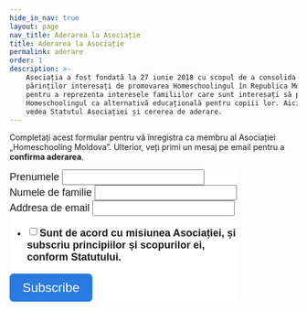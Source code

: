 ```yaml
---
hide_in_nav: true
layout: page
nav_title: Aderarea la Asociație
title: Aderarea la Asociație
permalink: aderare
order: 1
description: >-
    Asociația a fost fondată la 27 iunie 2018 cu scopul de a consolida eforturile
    părinților interesați de promovarea Homeschoolingul în Republica Moldova, și
    pentru a reprezenta interesele familiilor care sunt interesați să practice
    Homeschoolingul ca alternativă educațională pentru copiii lor. Aici puteți
    vedea Statutul Asociației și cererea de aderare.
---
```


Completați acest formular pentru vă înregistra ca membru al Asociației
„Homeschooling Moldova”. Ulterior, veți primi un mesaj pe email pentru
a **confirma aderarea**.

<style>

/*

More CSS below the copy-pasted snippet from Mailchimp.
This bit lives here to prevent jumping because of widthe change.

*/

#mc_embed_signup {
  max-width: 400px;
  font: 18px 'Alegreya Sans', sans-serif;
}

</style>

<!-- Begin Mailchimp Signup Form -->
<link href="//cdn-images.mailchimp.com/embedcode/classic-10_7.css" rel="stylesheet" type="text/css">
<style type="text/css">
	#mc_embed_signup{background:#fff; clear:left; font:14px Helvetica,Arial,sans-serif; }
	/* Add your own Mailchimp form style overrides in your site stylesheet or in this style block.
	   We recommend moving this block and the preceding CSS link to the HEAD of your HTML file. */
</style>
<div id="mc_embed_signup">
<form action="https://homeschooling.us20.list-manage.com/subscribe/post?u=4c7ced8a4b8697115b393577f&amp;id=1f9e1c611f" method="post" id="mc-embedded-subscribe-form" name="mc-embedded-subscribe-form" class="validate" target="_blank" novalidate>
    <div id="mc_embed_signup_scroll">

<div class="mc-field-group">
	<label for="mce-FNAME">Prenumele </label>
	<input type="text" value="" name="FNAME" class="required" id="mce-FNAME">
</div>
<div class="mc-field-group">
	<label for="mce-LNAME">Numele de familie </label>
	<input type="text" value="" name="LNAME" class="required" id="mce-LNAME">
</div>
<div class="mc-field-group">
	<label for="mce-EMAIL">Addresa de email </label>
	<input type="email" value="" name="EMAIL" class="required email" id="mce-EMAIL">
</div>
<div class="mc-field-group input-group">
    <strong>Confirmarea acordului </strong>
    <ul><li><input type="checkbox" value="1" name="group[2069][1]" id="mce-group[2069]-2069-0"><label for="mce-group[2069]-2069-0">Sunt de acord cu misiunea Asociației, și subscriu principiilor și scopurilor ei, conform Statutului.</label></li>
</ul>
</div>
	<div id="mce-responses" class="clear">
		<div class="response" id="mce-error-response" style="display:none"></div>
		<div class="response" id="mce-success-response" style="display:none"></div>
	</div>    <!-- real people should not fill this in and expect good things - do not remove this or risk form bot signups-->
    <div style="position: absolute; left: -5000px;" aria-hidden="true"><input type="text" name="b_4c7ced8a4b8697115b393577f_1f9e1c611f" tabindex="-1" value=""></div>
    <div class="clear"><input type="submit" value="Subscribe" name="subscribe" id="mc-embedded-subscribe" class="button"></div>
    </div>
</form>
</div>
<script type='text/javascript' src='//s3.amazonaws.com/downloads.mailchimp.com/js/mc-validate.js'></script><script type='text/javascript'>(function($) {window.fnames = new Array(); window.ftypes = new Array();fnames[1]='FNAME';ftypes[1]='text';fnames[2]='LNAME';ftypes[2]='text';fnames[0]='EMAIL';ftypes[0]='email';}(jQuery));var $mcj = jQuery.noConflict(true);</script>
<!--End mc_embed_signup-->

<style>

#mc_embed_signup {
  font: 18px 'Alegreya Sans', sans-serif;
}

#mc_embed_signup .mc-field-group.input-group strong {
  display: none;
}

#mc_embed_signup #mc-embedded-subscribe-form div.mce_inline_error {
  margin: 0;
  padding: 0;
}

#mc_embed_signup .mc-field-group input[type="text"],
#mc_embed_signup .mc-field-group input[type="email"] {
  font: inherit;
  font-weight: bold;
}

#mc_embed_signup .mc-field-group.input-group input[type="checkbox"] {
  vertical-align: 2px;
  margin-right: 5px;
}

#mc_embed_signup .mc-field-group.input-group input[type="checkbox"]+label {
  font-weight: bold;
}

#mc_embed_signup #mc-embedded-subscribe {
  background-color: #2a7ae2;
  color: white !important;
  padding: 0.5em 1em;
  font: inherit;
  font-size: 1.25em;
  border: none;
  border-radius: 0.3em;

  /* overrides */
  height: auto;
  line-height: auto;
}

#mc_embed_signup #mc-embedded-subscribe:hover {
  color: white;
}

#mc_embed_signup #mce-success-response {
  visibility: hidden;
  margin: 0;
  padding: 0;
}

#mc_embed_signup #mce-success-response::before {
  content: "Pentru a confirma înregistrarea, dați click în mesajul pe care vi l-am trimis la adresa pe care ați indicat-o.";
  visibility: visible;
  font-weight: normal;
}

</style>

<script>
  var submitButton = document.getElementById('mc-embedded-subscribe');
  submitButton.value = 'Aderează!';

  var agreementCheckbox = document.getElementById('mce-group[2069]-2069-0');
  agreementCheckbox.checked = true;
  agreementCheckbox.setAttribute("onclick", "return false;");

</script>
